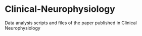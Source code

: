 # Clinical-Neurophysiology
Data analysis scripts and files of the paper published in Clinical Neurophysiology
